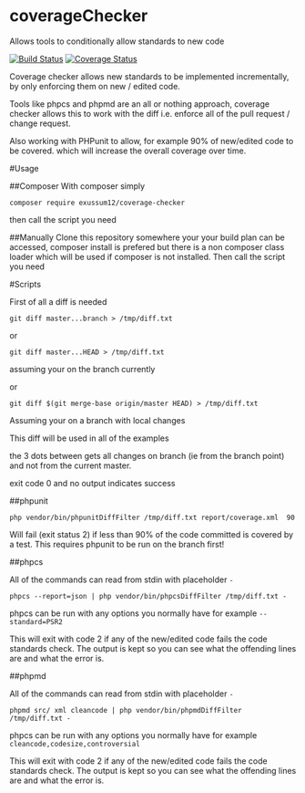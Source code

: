 # coverageChecker
Allows tools to conditionally allow standards to new code

[![Build Status](https://travis-ci.org/exussum12/coverageChecker.svg?branch=master)](https://travis-ci.org/exussum12/coverageChecker)
[![Coverage Status](https://coveralls.io/repos/github/exussum12/coverageChecker/badge.svg?branch=master)](https://coveralls.io/github/exussum12/coverageChecker?branch=master)


Coverage checker allows new standards to be implemented incrementally, by only enforcing them on new / edited code.

Tools like phpcs and phpmd are an all or nothing approach, coverage checker allows this to work with the diff i.e. enforce all of the pull request / change request.

Also working with PHPunit to allow, for example 90% of new/edited code to be covered. which will increase the overall coverage over time.

#Usage

##Composer
With composer simply

    composer require exussum12/coverage-checker
    
then call the script you need

##Manually
Clone this repository somewhere your your build plan can be accessed, composer install is prefered but there is a non composer class loader which will be used if composer is not installed.
Then call the script you need


#Scripts

First of all a diff is needed

    git diff master...branch > /tmp/diff.txt
or 

    git diff master...HEAD > /tmp/diff.txt
assuming your on the branch currently

or

    git diff $(git merge-base origin/master HEAD) > /tmp/diff.txt
    
Assuming your on a branch with local changes    

This diff will be used in all of the examples

the 3 dots between gets all changes on branch (ie from the branch point) and not from the current master.

exit code 0 and no output indicates success

##phpunit

    php vendor/bin/phpunitDiffFilter /tmp/diff.txt report/coverage.xml  90
    
Will fail (exit status 2) if less than 90% of the code committed is covered by a test.
This requires phpunit to be run on the branch first!

##phpcs

All of the commands can read from stdin with placeholder `-`

    phpcs --report=json | php vendor/bin/phpcsDiffFilter /tmp/diff.txt -
    
phpcs can be run with any options you normally have for example `--standard=PSR2`

This will exit with code 2 if any of the new/edited code fails the code standards check. The output is kept so you can see what the offending lines are and what the error is.


##phpmd

All of the commands can read from stdin with placeholder `-`

    phpmd src/ xml cleancode | php vendor/bin/phpmdDiffFilter /tmp/diff.txt -
    
phpcs can be run with any options you normally have for example `cleancode,codesize,controversial`

This will exit with code 2 if any of the new/edited code fails the code standards check. The output is kept so you can see what the offending lines are and what the error is.
